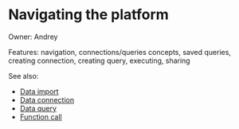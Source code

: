 <!-- TITLE: Use Cases: Accessing databases -->
<!-- SUBTITLE: -->

# Navigating the platform

Owner: Andrey

Features: navigation, connections/queries concepts, saved queries, creating connection, creating query, executing,
sharing

See also:

* [Data import](../../access/files/files.mdx)
* [Data connection](../../access/access.md#data-connection)
* [Data query](../../access/access.md#data-query)
* [Function call](../../datagrok/functions/function-call.md)
